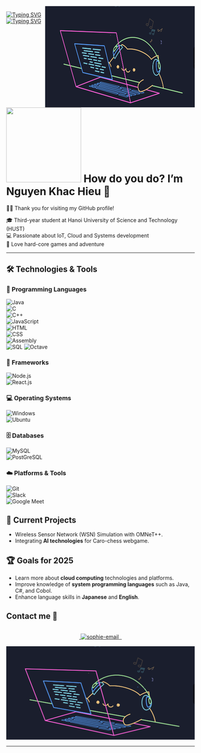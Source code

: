 <a target="_blank" align="center">
  <img align="right" top="500" height="270" width="400" alt="GIF" src="https://github.com/SophieNguyen113/SophieNguyen113/blob/main/Sophie%20Nguyen%20-%20CatCat.gif">
  
</a>

[![Typing SVG](https://readme-typing-svg.herokuapp.com?duration=6500&color=00FFFF&background=00000000&width=500&height=120&lines=++Hello!+I'm+Nguyen+Khac+Hieu+🦈)](https://git.io/typing-svg)
[![Typing SVG](https://readme-typing-svg.herokuapp.com?duration=6500&color=00FFFF&background=00000000&width=500&height=120&lines=++Nice+to+meet+you+🌊)](https://git.io/typing-svg)

# <a href="https://github.com/mcgee12310"><img src="https://wallpapercave.com/w/wp14352563.jpg" width="200px" height="200px" alt=""></a> How do you do? I’m Nguyen Khac Hieu 🦈

🙋‍♂️ Thank you for visiting my GitHub profile! 

🎓 Third-year student at Hanoi University of Science and Technology  (HUST) <br>
💻 Passionate about IoT, Cloud and Systems development  
🚀 Love hard-core games and adventure

<hr>

## 🛠️ Technologies & Tools

### 📄 Programming Languages  
![Java](https://img.shields.io/badge/Java-007396?style=for-the-badge&logo=java&logoColor=white)  
![C](https://img.shields.io/badge/C-00599C?style=for-the-badge&logo=c&logoColor=white)  
![C++](https://img.shields.io/badge/C++-00599C?style=for-the-badge&logo=cplusplus&logoColor=white)  
![JavaScript](https://img.shields.io/badge/JavaScript-F7DF1E?style=for-the-badge&logo=javascript&logoColor=black)  
![HTML](https://img.shields.io/badge/HTML5-E34F26?style=for-the-badge&logo=html5&logoColor=white)  
![CSS](https://img.shields.io/badge/CSS3-1572B6?style=for-the-badge&logo=css3&logoColor=white)  
![Assembly](https://img.shields.io/badge/Assembly-555555?style=for-the-badge)  
![SQL](https://img.shields.io/badge/-SQL-000?&logo=MySQL&logoColor=4479A1) 
![Octave](https://img.shields.io/badge/Octave-003366?style=for-the-badge&logo=gnu&logoColor=white)  

### 🧩 Frameworks  
![Node.js](https://img.shields.io/badge/Node.js-339933?style=for-the-badge&logo=nodedotjs&logoColor=white)  
![React.js](https://img.shields.io/badge/React-20232A?style=for-the-badge&logo=react&logoColor=61DAFB)   

### 💻 Operating Systems  
![Windows](https://img.shields.io/badge/Windows-0078D6?style=for-the-badge&logo=windows&logoColor=white)  
![Ubuntu](https://img.shields.io/badge/Ubuntu-E95420?style=for-the-badge&logo=ubuntu&logoColor=white)  

### 🗄️ Databases  
![MySQL](https://img.shields.io/badge/MySQL-4479A1?style=for-the-badge&logo=mysql&logoColor=white)  
![PostGreSQL](https://img.shields.io/badge/postgresql-4169e1?style=for-the-badge&logo=postgresql&logoColor=white)  

### ☁️ Platforms & Tools  
![Git](https://img.shields.io/badge/Git-F05032?style=for-the-badge&logo=git&logoColor=white)  
![Slack](https://img.shields.io/badge/Slack-4A154B?style=for-the-badge&logo=slack&logoColor=white)  
![Google Meet](https://img.shields.io/badge/Google_Meet-00897B?style=for-the-badge&logo=googlemeet&logoColor=white)  

## 🌱 Current Projects
- Wireless Sensor Network (WSN) Simulation with OMNeT++.
- Integrating **AI technologies** for Caro-chess webgame.
  
## 🏆 Goals for 2025
- Learn more about **cloud computing** technologies and platforms.  
- Improve knowledge of **system programming languages** such as Java, C#, and Cobol.  
- Enhance language skills in **Japanese** and **English**.  

## Contact me 🌻

<br>
<div align="center">
  <a href="https://www.facebook.com/hieu.nguyenkhac.5621/" target="_blank"  rel="noopener noreferrer">
    <img src="https://img.icons8.com/?size=100&id=118555&format=png&color=000000" alt="" />
  </a>
  <a href="mailto:hieubinbom@gmail.com" target="top" rel="noopener noreferrer">
  <img src="https://img.icons8.com/bubbles/100/000000/gmail-new.png" alt="sophie-email"/>
  </a>
  <a href="https://sun-xseeds.slack.com/team/U07K8UYE743" target="_blank"  rel="noopener noreferrer">
    <img src="https://img.icons8.com/?size=100&id=GlTHCtTcectL&format=png&color=000000" alt="" />
  </a>
  <a href="https://github.com/mcgee12310" target="_blank"  rel="noopener noreferrer">
    <img src="https://img.icons8.com/?size=100&id=118553&format=png&color=000000" alt="" />
  </a>
</div>

<br>

<img src="https://github.com/SophieNguyen113/SophieNguyen113/blob/main/Sophie%20Nguyen%20-%20CatCat.gif" title="CatCat" alt="CatCat">

<br>

-----
